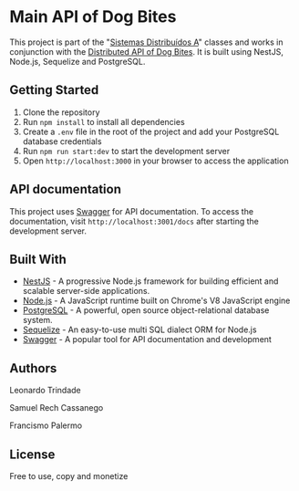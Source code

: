 # Main API of Dog Bites

This project is part of the "[Sistemas Distribuídos A](https://github.com/sistemas-distribuidos-ufsm)" classes and works in conjunction with the [Distributed API of Dog Bites](https://github.com/sistemas-distribuidos-ufsm/distributed-api). It is built using NestJS, Node.js, Sequelize and PostgreSQL.

## Getting Started

1. Clone the repository
2. Run `npm install` to install all dependencies
3. Create a `.env` file in the root of the project and add your PostgreSQL database credentials 
4. Run `npm run start:dev` to start the development server
5. Open `http://localhost:3000` in your browser to access the application

## API documentation

This project uses [Swagger](https://swagger.io/) for API documentation. To access the documentation, visit `http://localhost:3001/docs` after starting the development server.

## Built With

- [NestJS](https://nestjs.com/) - A progressive Node.js framework for building efficient and scalable server-side applications.
- [Node.js](https://nodejs.org/) - A JavaScript runtime built on Chrome's V8 JavaScript engine
- [PostgreSQL](https://www.postgresql.org/) - A powerful, open source object-relational database system.
- [Sequelize](https://sequelize.org/) - An easy-to-use multi SQL dialect ORM for Node.js
- [Swagger](https://swagger.io/) - A popular tool for API documentation and development

## Authors

Leonardo Trindade

Samuel Rech Cassanego

Francismo Palermo

## License

Free to use, copy and monetize
